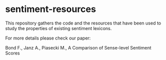 # sentiment-resources

This repository gathers the code and the resources that have been used to study the properties of existing sentiment lexicons.

For more details please check our paper: 

Bond F., Janz A., Piasecki M., A Comparison of Sense-level Sentiment Scores
